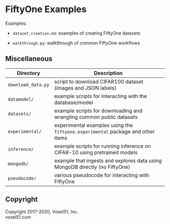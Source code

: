 # FiftyOne Examples

Examples:

- `dataset_creation.md`: examples of creating FiftyOne datasets

- `walkthrough.py`: walkthrough of common FiftyOne workflows


## Miscellaneous

| Directory          | Description                                                                     |
| ------------------ | ------------------------------------------------------------------------------- |
| `download_data.py` | script to download CIFAR100 dataset (images and JSON labels)                    |
| `datamodel/`       | example scripts for interacting with the database/model                         |
| `datasets/`        | example scripts for downloading and wrangling common public datasets            |
| `experimental/`    | experimental examples using the `fiftyone.experimental` package and other items |
| `inference/`       | example scripts for running inference on CIFAR-10 using pretrained models       |
| `mongodb/`         | example that ingests and explores data using MongoDB directly (no FiftyOne)     |
| `pseudocode/`      | various pseudocode for interacting with FiftyOne                                |


## Copyright

Copyright 2017-2020, Voxel51, Inc.<br>
voxel51.com
